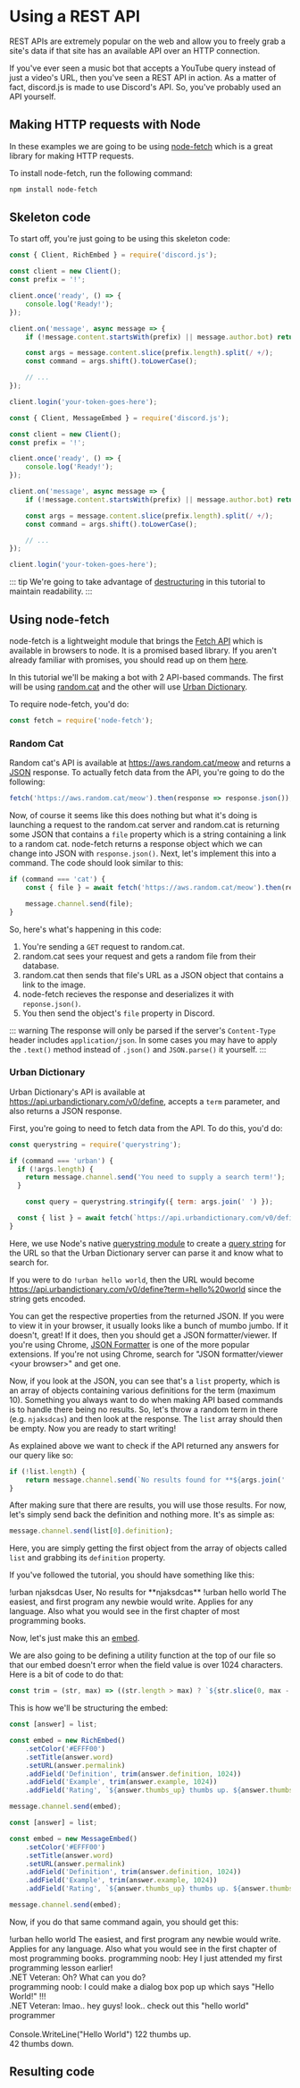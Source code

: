# Using a REST API

REST APIs are extremely popular on the web and allow you to freely grab a site's data if that site has an available API over an HTTP connection.

If you've ever seen a music bot that accepts a YouTube query instead of just a video's URL, then you've seen a REST API in action. As a matter of fact, discord.js is made to use Discord's API. So, you've probably used an API yourself.

## Making HTTP requests with Node

In these examples we are going to be using [node-fetch](https://www.npmjs.com/package/node-fetch) which is a great library for making HTTP requests.

To install node-fetch, run the following command:

```bash
npm install node-fetch
```

## Skeleton code

To start off, you're just going to be using this skeleton code:

<!-- eslint-disable require-await -->
<branch version="11.x">

```js
const { Client, RichEmbed } = require('discord.js');

const client = new Client();
const prefix = '!';

client.once('ready', () => {
	console.log('Ready!');
});

client.on('message', async message => {
	if (!message.content.startsWith(prefix) || message.author.bot) return;

	const args = message.content.slice(prefix.length).split(/ +/);
	const command = args.shift().toLowerCase();

	// ...
});

client.login('your-token-goes-here');
```
</branch>
<branch version="12.x">
	
```js
const { Client, MessageEmbed } = require('discord.js');

const client = new Client();
const prefix = '!';

client.once('ready', () => {
	console.log('Ready!');
});

client.on('message', async message => {
	if (!message.content.startsWith(prefix) || message.author.bot) return;

	const args = message.content.slice(prefix.length).split(/ +/);
	const command = args.shift().toLowerCase();

	// ...
});

client.login('your-token-goes-here');
```
</branch>

::: tip
We're going to take advantage of [destructuring](/additional-info/es6-syntax.md#destructuring) in this tutorial to maintain readability.
:::

## Using node-fetch

node-fetch is a lightweight module that brings the [Fetch API](https://developer.mozilla.org/en-US/docs/Web/API/Fetch_API) which is available in browsers to node. It is a promised based library. If you aren't already familiar with promises, you should read up on them [here](/additional-info/async-await.md).

In this tutorial we'll be making a bot with 2 API-based commands. The first will be using [random.cat](https://aws.random.cat) and the other will use [Urban Dictionary](https://www.urbandictionary.com).

To require node-fetch, you'd do:

```js
const fetch = require('node-fetch');
```

### Random Cat

Random cat's API is available at https://aws.random.cat/meow and returns a [JSON](https://developer.mozilla.org/en-US/docs/Web/JavaScript/Reference/Global_Objects/JSON) response. To actually fetch data from the API, you're going to do the following:

```js
fetch('https://aws.random.cat/meow').then(response => response.json());
```

Now, of course it seems like this does nothing but what it's doing is launching a request to the random.cat server and random.cat is returning some JSON that contains a `file` property which is a string containing a link to a random cat. node-fetch returns a response object which we can change into JSON with `response.json()`. Next, let's implement this into a command. The code should look similar to this:

<!-- eslint-skip -->

```js
if (command === 'cat') {
	const { file } = await fetch('https://aws.random.cat/meow').then(response => response.json());

	message.channel.send(file);
}
```

So, here's what's happening in this code:

1. You're sending a `GET` request to random.cat.
2. random.cat sees your request and gets a random file from their database.
3. random.cat then sends that file's URL as a JSON object that contains a link to the image.
4. node-fetch recieves the response and deserializes it with `reponse.json()`.
5. You then send the object's `file` property in Discord.

::: warning
The response will only be parsed if the server's `Content-Type` header includes `application/json`. In some cases you may have to apply the `.text()` method instead of `.json()` and `JSON.parse()` it yourself.
:::

### Urban Dictionary

Urban Dictionary's API is available at https://api.urbandictionary.com/v0/define, accepts a `term` parameter, and also returns a JSON response.

First, you're going to need to fetch data from the API. To do this, you'd do:

<!-- eslint-skip -->

```js
const querystring = require('querystring');

if (command === 'urban') {
  if (!args.length) {
    return message.channel.send('You need to supply a search term!');
  }

	const query = querystring.stringify({ term: args.join(' ') });

  const { list } = await fetch(`https://api.urbandictionary.com/v0/define?${query}`).then(response => response.json());
}
```

Here, we use Node's native [querystring module](https://nodejs.org/api/querystring.html) to create a [query string](https://en.wikipedia.org/wiki/Query_string) for the URL so that the Urban Dictionary server can parse it and know what to search for.

If you were to do `!urban hello world`, then the URL would become https://api.urbandictionary.com/v0/define?term=hello%20world since the string gets encoded.

You can get the respective properties from the returned JSON. If you were to view it in your browser, it usually looks like a bunch of mumbo jumbo. If it doesn't, great! If it does, then you should get a JSON formatter/viewer. If you're using Chrome, [JSON Formatter](https://chrome.google.com/webstore/detail/json-formatter/bcjindcccaagfpapjjmafapmmgkkhgoa) is one of the more popular extensions. If you're not using Chrome, search for "JSON formatter/viewer &lt;your browser&gt;" and get one.

Now, if you look at the JSON, you can see that's a `list` property, which is an array of objects containing various definitions for the term (maximum 10). Something you always want to do when making API based commands is to handle there being no results. So, let's throw a random term in there (e.g. `njaksdcas`) and then look at the response. The `list` array should then be empty. Now you are ready to start writing!

As explained above we want to check if the API returned any answers for our query like so:

```js
if (!list.length) {
	return message.channel.send(`No results found for **${args.join(' ')}**.`);
}
```

After making sure that there are results, you will use those results. For now, let's simply send back the definition and nothing more. It's as simple as:

```js
message.channel.send(list[0].definition);
```

Here, you are simply getting the first object from the array of objects called `list` and grabbing its `definition` property.

If you've followed the tutorial, you should have something like this:

<div is="discord-messages">
	<discord-message author="User" avatar="djs">
		!urban njaksdcas
	</discord-message>
	<discord-message author="Tutorial Bot" avatar="blue" :bot="true">
		<mention :highlight="true">User</mention>, No results for **njaksdcas**
	</discord-message>
	<discord-message author="User" avatar="djs">
		!urban hello world
	</discord-message>
	<discord-message author="Tutorial Bot" avatar="blue" :bot="true">
		The easiest, and first program any newbie would write. Applies for any language. Also what you would see in the first chapter of most programming books.
	</discord-message>
</div>

Now, let's just make this an [embed](/popular-topics/miscellaneous-examples.md#sending-an-embed).

We are also going to be defining a utility function at the top of our file so that our embed doesn't error when the field value is over 1024 characters. Here is a bit of code to do that:

```js
const trim = (str, max) => ((str.length > max) ? `${str.slice(0, max - 3)}...` : str);
```

This is how we'll be structuring the embed:

<branch version="11.x">

```js
const [answer] = list;

const embed = new RichEmbed()
	.setColor('#EFFF00')
	.setTitle(answer.word)
	.setURL(answer.permalink)
	.addField('Definition', trim(answer.definition, 1024))
	.addField('Example', trim(answer.example, 1024))
	.addField('Rating', `${answer.thumbs_up} thumbs up. ${answer.thumbs_down} thumbs down.`);

message.channel.send(embed);
```

</branch>
<branch version="12.x">

```js
const [answer] = list;

const embed = new MessageEmbed()
	.setColor('#EFFF00')
	.setTitle(answer.word)
	.setURL(answer.permalink)
	.addField('Definition', trim(answer.definition, 1024))
	.addField('Example', trim(answer.example, 1024))
	.addField('Rating', `${answer.thumbs_up} thumbs up. ${answer.thumbs_down} thumbs down.`);

message.channel.send(embed);
```

</branch>

Now, if you do that same command again, you should get this:

<div is="discord-messages">
	<discord-message author="User" avatar="djs">
		!urban hello world
	</discord-message>
	<discord-message author="Tutorial Bot" avatar="blue" :bot="true">
		<discord-embed slot="embeds" color="#EFFF00" title="hello world" url="https://www.urbandictionary.com/define.php?term=hello%20world" >
			<embed-fields slot="fields">
				<embed-field title="Definition">
					The easiest, and first program any newbie would write. Applies for any language. Also what you would see in the first chapter of most programming books. 
				</embed-field>
				<embed-field title="Example">
					programming noob: Hey I just attended my first programming lesson earlier! <br>
					.NET Veteran: Oh? What can you do? <br>
					programming noob: I could make a dialog box pop up which says "Hello World!" !!! <br>
					.NET Veteran: lmao.. hey guys! look.. check out this "hello world" programmer <br><br>
					Console.WriteLine("Hello World")
				</embed-field>
				<embed-field title="Rating">
					122 thumbs up. <br>
					42 thumbs down.
				</embed-field>
			</embed-fields>
		</discord-embed>
	</discord-message>
</div>

## Resulting code

<resulting-code />
